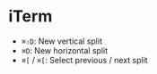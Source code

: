 # iTerm

- `⌘⇧D`: New vertical split
- `⌘D`: New horizontal split
- `⌘[` / `⌘[`: Select previous / next split
